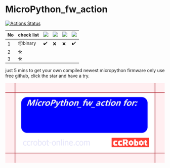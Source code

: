 # MicroPython_fw_action
[![Actions Status](https://github.com/ccccmagicboy/MicroPython_fw_action/workflows/PYBV11_BUILD/badge.svg)](https://github.com/ccccmagicboy/MicroPython_fw_action/actions)

| No 	| check list 	| ![](https://img.shields.io/badge/PYBV11-blue) 	| ![](https://img.shields.io/badge/ESP32-blue) 	| ![](https://img.shields.io/badge/ESP8266-blue) 	| ![](https://img.shields.io/badge/mpy_cross_win-blue) 	|
|----	|------------	|---------------------------------------------------------	|---------------------------------------------------------	|-----------------------------------------------------------	|----------------------------------------------------------------	|
| 1  	|      📦binary     	|           :heavy_check_mark:                                              	|                 :x:                                        	|                    :x:                                       	|              :heavy_check_mark:                                                  	|
| 2  	|     	⚒     	|                                                         	|                                                         	|                                                           	|                                                                	|
| 3  	|    	⚒     	|                                                         	|                                                         	|                                                           	|                                                                	|


just 5 mins to get your own compiled newest micropython firmware only use free github, click the star and have a try.

![](MicroPython_fw_action_card.png)


